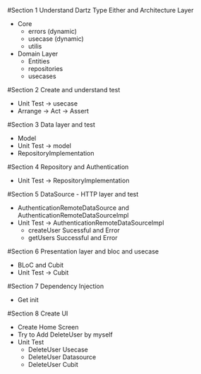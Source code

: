 #Section 1 Understand Dartz Type Either and Architecture Layer

- Core
  - errors (dynamic)
  - usecase (dynamic)
  - utilis
- Domain Layer
  - Entities
  - repositories
  - usecases

#Section 2 Create and understand test

- Unit Test -> usecase
- Arrange → Act → Assert

#Section 3 Data layer and test

- Model
- Unit Test -> model
- RepositoryImplementation

#Section 4 Repository and Authentication

- Unit Test -> RepositoryImplementation

#Section 5 DataSource - HTTP layer and test

- AuthenticationRemoteDataSource and AuthenticationRemoteDataSourceImpl
- Unit Test -> AuthenticationRemoteDataSourceImpl
  - createUser Sucessful and Error
  - getUsers Successful and Error

#Section 6 Presentation layer and bloc and usecase

- BLoC and Cubit
- Unit Test -> Cubit

#Section 7 Dependency Injection

- Get init

#Section 8 Create UI

- Create Home Screen
- Try to Add DeleteUser by myself
- Unit Test
  - DeleteUser Usecase
  - DeleteUser Datasource
  - DeleteUser Cubit
